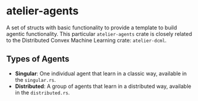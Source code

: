 # atelier-agents

A set of structs with basic functionality to provide a template to build agentic functionality. This particular `atelier-agents` crate is closely related to the Distributed Convex Machine Learning crate: `atelier-dcml`.

## Types of Agents

- **Singular**: One individual agent that learn in a classic way, available in the `singular.rs`.
- **Distributed**: A group of agents that learn in a distributed way, available in the `distributed.rs`. 

